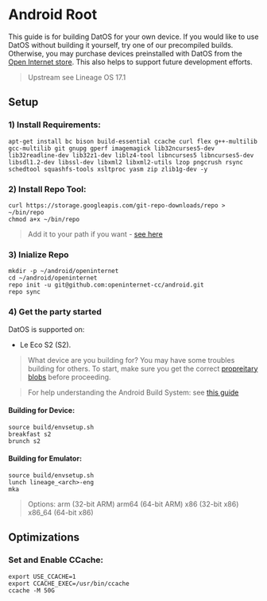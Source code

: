 # Android Root

This guide is for building DatOS for your own device. If you would like to use DatOS without building it yourself, try one of our precompiled builds. Otherwise, you may purchase devices preinstalled with DatOS from the [Open Internet store](https://openinternet.cc). This also helps to support future development efforts. 

> Upstream see Lineage OS 17.1 

## Setup

### 1) Install Requirements:

```
apt-get install bc bison build-essential ccache curl flex g++-multilib gcc-multilib git gnupg gperf imagemagick lib32ncurses5-dev lib32readline-dev lib32z1-dev liblz4-tool libncurses5 libncurses5-dev libsdl1.2-dev libssl-dev libxml2 libxml2-utils lzop pngcrush rsync schedtool squashfs-tools xsltproc yasm zip zlib1g-dev -y
```

### 2) Install Repo Tool:

```
curl https://storage.googleapis.com/git-repo-downloads/repo > ~/bin/repo
chmod a+x ~/bin/repo
```

> Add it to your path if you want - [see here](https://harryyoud.co.uk/lineage-previews/283946/2/devices/marlin/build#put-the-bin-directory-in-your-path-of-execution)


### 3) Inialize Repo

```
mkdir -p ~/android/openinternet
cd ~/android/openinternet
repo init -u git@github.com:openinternet-cc/android.git
repo sync
```

### 4) Get the party started

DatOS is supported on: 

- Le Eco S2 (S2). 

> What device are you building for? You may have some troubles building for others. To start, make sure you get the correct [propreitary blobs](https://gist.github.com/gWOLF3/30c2339442cc9b58e68aa2a1d373238e) before proceeding.

> For help understanding the Android Build System: see [this guide](https://elinux.org/Android_Build_System)

#### Building for Device:
```
source build/envsetup.sh
breakfast s2
brunch s2
```

#### Building for Emulator:
```
source build/envsetup.sh
lunch lineage_<arch>-eng
mka
```
> Options:
> arm (32-bit ARM)
> arm64 (64-bit ARM)
> x86 (32-bit x86)
> x86_64 (64-bit x86)

## Optimizations

### Set and Enable CCache:
```
export USE_CCACHE=1
export CCACHE_EXEC=/usr/bin/ccache
ccache -M 50G
```


